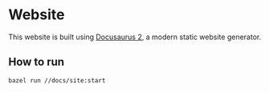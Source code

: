 # Website

This website is built using [Docusaurus 2](https://docusaurus.io/), a modern static website generator.


## How to run

```shell
bazel run //docs/site:start
```
